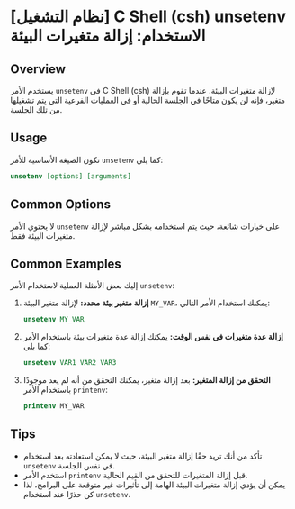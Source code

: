# [نظام التشغيل] C Shell (csh) unsetenv الاستخدام: إزالة متغيرات البيئة

## Overview
يستخدم الأمر `unsetenv` في C Shell (csh) لإزالة متغيرات البيئة. عندما تقوم بإزالة متغير، فإنه لن يكون متاحًا في الجلسة الحالية أو في العمليات الفرعية التي يتم تشغيلها من تلك الجلسة.

## Usage
تكون الصيغة الأساسية للأمر `unsetenv` كما يلي:

```csh
unsetenv [options] [arguments]
```

## Common Options
لا يحتوي الأمر `unsetenv` على خيارات شائعة، حيث يتم استخدامه بشكل مباشر لإزالة متغيرات البيئة فقط.

## Common Examples
إليك بعض الأمثلة العملية لاستخدام الأمر `unsetenv`:

1. **إزالة متغير بيئة محدد:**
   لإزالة متغير البيئة `MY_VAR`، يمكنك استخدام الأمر التالي:
   ```csh
   unsetenv MY_VAR
   ```

2. **إزالة عدة متغيرات في نفس الوقت:**
   يمكنك إزالة عدة متغيرات بيئة باستخدام الأمر كما يلي:
   ```csh
   unsetenv VAR1 VAR2 VAR3
   ```

3. **التحقق من إزالة المتغير:**
   بعد إزالة متغير، يمكنك التحقق من أنه لم يعد موجودًا باستخدام الأمر `printenv`:
   ```csh
   printenv MY_VAR
   ```

## Tips
- تأكد من أنك تريد حقًا إزالة متغير البيئة، حيث لا يمكن استعادته بعد استخدام `unsetenv` في نفس الجلسة.
- استخدم الأمر `printenv` قبل إزالة المتغيرات للتحقق من القيم الحالية.
- يمكن أن يؤدي إزالة متغيرات البيئة الهامة إلى تأثيرات غير متوقعة على البرامج، لذا كن حذرًا عند استخدام `unsetenv`.